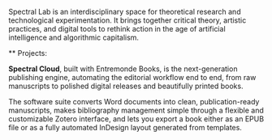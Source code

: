 Spectral Lab is an interdisciplinary space for theoretical research and technological experimentation. It brings together critical theory, artistic practices, and digital tools to rethink action in the age of artificial intelligence and algorithmic capitalism.

** Projects:

**Spectral Cloud**, built with Entremonde Books, is the next-generation publishing engine, automating the editorial workflow end to end, from raw manuscripts to polished digital releases and beautifully printed books.

The software suite converts Word documents into clean, publication-ready manuscripts, makes bibliography management simple through a flexible and customizable Zotero interface, and lets you export a book either as an EPUB file or as a fully automated InDesign layout generated from templates.
